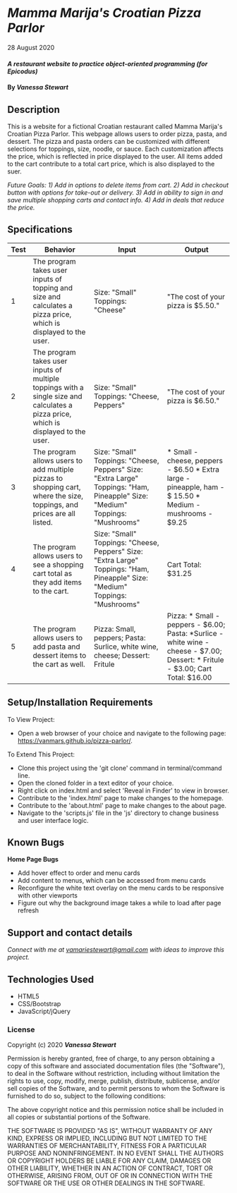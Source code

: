 # _Mamma Marija's Croatian Pizza Parlor_

28 August 2020

#### _A restaurant website to practice object-oriented programming (for Epicodus)_

#### By _**Vanessa Stewart**_

## Description

This is a website for a fictional Croatian restaurant called Mamma Marija's Croatian Pizza Parlor. This webpage allows users to order pizza, pasta, and dessert. The pizza and pasta orders can be customized with different selections for toppings, size, noodle, or sauce. Each customization affects the price, which is reflected in price displayed to the user. All items added to the cart contribute to a total cart price, which is also displayed to the suer.

 _Future Goals: 1) Add in options to delete items from cart. 2) Add in checkout button with options for take-out or delivery. 3) Add in ability to sign in and save multiple shopping carts and contact info. 4) Add in deals that reduce the price._

## Specifications
| Test | Behavior | Input| Output |
| -------- | -------- | -------- | -------- |
| 1 | The program takes user inputs of topping and size and calculates a pizza price, which is displayed to the user. | Size: "Small" Toppings: "Cheese"  | "The cost of your pizza is $5.50." |
| 2 | The program takes user inputs of multiple toppings with a single size and calculates a pizza price, which is displayed to the user. | Size: "Small" Toppings: "Cheese, Peppers"  | "The cost of your pizza is $6.50." |
| 3 | The program allows users to add multiple pizzas to shopping cart, where the size, toppings, and prices are all listed. |  Size: "Small" Toppings: "Cheese, Peppers" Size: "Extra Large" Toppings: "Ham, Pineapple" Size: "Medium" Toppings: "Mushrooms"  | * Small - cheese, peppers - $6.50 * Extra large - pineapple, ham - $ 15.50 * Medium - mushrooms - $9.25 |
| 4 | The program allows users to see a shopping cart total as they add items to the cart. |  Size: "Small" Toppings: "Cheese, Peppers" Size: "Extra Large" Toppings: "Ham, Pineapple" Size: "Medium" Toppings: "Mushrooms"  | Cart Total: $31.25 |
| 5 | The program allows users to add pasta and dessert items to the cart as well. | Pizza: Small, peppers; Pasta: Surlice, white wine, cheese; Dessert: Fritule | Pizza: * Small - peppers - $6.00; Pasta: *Surlice - white wine - cheese - $7.00; Dessert: * Fritule - $3.00; Cart Total: $16.00 |  

## Setup/Installation Requirements

To View Project:
* Open a web browser of your choice and navigate to the following page: https://vanmars.github.io/pizza-parlor/.

To Extend This Project:
* Clone this project using the 'git clone' command in terminal/command line.
* Open the cloned folder in a text editor of your choice.
* Right click on index.html and select 'Reveal in Finder' to view in browser.
* Contribute to the 'index.html' page to make changes to the homepage.
* Contribute to the 'about.html' page to make changes to the about page.
* Navigate to the 'scripts.js' file in the 'js' directory to change business and user interface logic.

## Known Bugs

**Home Page Bugs**
* Add hover effect to order and menu cards
* Add content to menus, which can be accessed from menu cards 
* Reconfigure the white text overlay on the menu cards to be responsive with other viewports
* Figure out why the background image takes a while to load after page refresh

## Support and contact details

_Connect with me at vamariestewart@gmail.com with ideas to improve this project._

## Technologies Used

* HTML5
* CSS/Bootstrap
* JavaScript/jQuery

### License

Copyright (c) 2020 **_Vanessa Stewart_**

Permission is hereby granted, free of charge, to any person obtaining a copy of this software and associated documentation files (the "Software"), to deal in the Software without restriction, including without limitation the rights to use, copy, modify, merge, publish, distribute, sublicense, and/or sell copies of the Software, and to permit persons to whom the Software is furnished to do so, subject to the following conditions:

The above copyright notice and this permission notice shall be included in all copies or substantial portions of the Software.

THE SOFTWARE IS PROVIDED "AS IS", WITHOUT WARRANTY OF ANY KIND, EXPRESS OR IMPLIED, INCLUDING BUT NOT LIMITED TO THE WARRANTIES OF MERCHANTABILITY, FITNESS FOR A PARTICULAR PURPOSE AND NONINFRINGEMENT. IN NO EVENT SHALL THE AUTHORS OR COPYRIGHT HOLDERS BE LIABLE FOR ANY CLAIM, DAMAGES OR OTHER LIABILITY, WHETHER IN AN ACTION OF CONTRACT, TORT OR OTHERWISE, ARISING FROM, OUT OF OR IN CONNECTION WITH THE SOFTWARE OR THE USE OR OTHER DEALINGS IN THE SOFTWARE.
